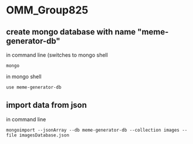 # OMM_Group825
## create mongo database with name "meme-generator-db"
in command line (switches to mongo shell
```
mongo
```
in mongo shell
```
use meme-generator-db
```

## import data from json
in command line
```
mongoimport --jsonArray --db meme-generator-db --collection images --file imagesDatabase.json
```
